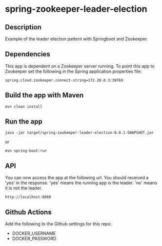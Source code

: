 # spring-zookeeper-leader-election

## Description
Example of the leader election pattern with Springboot and Zookeeper.

## Dependencies

This app is dependent on a Zookeeper server running.  To point this app
to Zookeeper set the following in the Spring application.properties file:

```
spring.cloud.zookeeper.connect-string=172.20.0.3:30769
```

## Build the app with Maven

```
mvn clean install
```

## Run the app

```
java -jar target/spring-zookeeper-leader-election-0.0.1-SNAPSHOT.jar
```

or

```
mvn spring-boot:run 
```

## API

You can now access the app at the following url.  You should received a 'yes' in the response.  'yes' means the running app is the leader.  'no'
means it is not the leader.

```
http://localhost:8080  
``` 

## Github Actions

Add the following to the Github settings for this repo:

+ DOCKER_USERNAME
+ DOCKER_PASSWORD